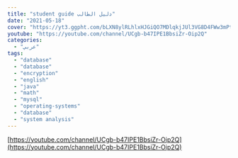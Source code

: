 ```yaml
---
title: "student guide دليل الطالب"
date: "2021-05-18"
cover: "https://yt3.ggpht.com/bLXN8ylRLhlxHJGiQO7MDlqkjJUl3VG8D4FWw3mPtLAlsjk7hXNEkLJIJXSBVDeumsMe7aj8dZ4=s88-c-k-c0x00ffffff-no-rj"
youtube: "https://youtube.com/channel/UCgb-b47IPE1BbsiZr-Oip2Q"
categories:
  - "عربي"
tags:
  - "database"
  - "database"
  - "encryption"
  - "english"
  - "java"
  - "math"
  - "mysql"
  - "operating-systems"
  - "database"
  - "system analysis"
---
```


[https://youtube.com/channel/UCgb-b47IPE1BbsiZr-Oip2Q](https://youtube.com/channel/UCgb-b47IPE1BbsiZr-Oip2Q)
